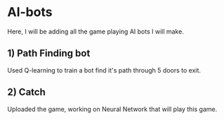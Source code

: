 # AI-bots
Here, I will be adding all the game playing AI bots I will make.

## 1) Path Finding bot
Used Q-learning to train a bot find it's path through 5 doors to exit.

## 2) Catch 
Uploaded the game, working on Neural Network that will play this game.

